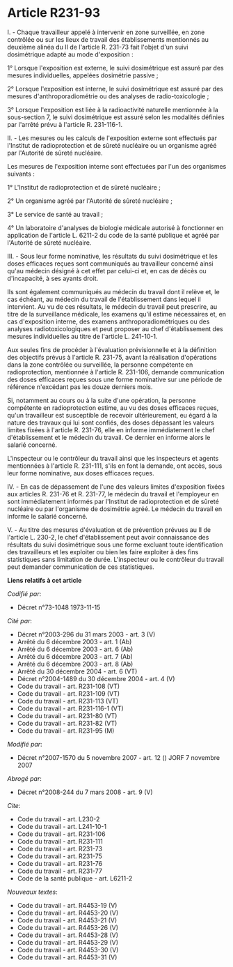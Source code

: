 # Article R231-93

I. - Chaque travailleur appelé à intervenir en zone surveillée, en zone contrôlée ou sur les lieux de travail des
établissements mentionnés au deuxième alinéa du II de l'article R. 231-73 fait l'objet d'un suivi dosimétrique adapté au mode
d'exposition :

1° Lorsque l'exposition est externe, le suivi dosimétrique est assuré par des mesures individuelles, appelées dosimétrie
passive ;

2° Lorsque l'exposition est interne, le suivi dosimétrique est assuré par des mesures d'anthroporadiométrie ou des analyses
de radio-toxicologie ;

3° Lorsque l'exposition est liée à la radioactivité naturelle mentionnée à la sous-section 7, le suivi dosimétrique est
assuré selon les modalités définies par l'arrêté prévu à l'article R. 231-116-1.

II. - Les mesures ou les calculs de l'exposition externe sont effectués par l'Institut de radioprotection et de sûreté
nucléaire ou un organisme agréé par l'Autorité de sûreté nucléaire.

Les mesures de l'exposition interne sont effectuées par l'un des organismes suivants :

1° L'Institut de radioprotection et de sûreté nucléaire ;

2° Un organisme agréé par l'Autorité de sûreté nucléaire ;

3° Le service de santé au travail ;

4° Un laboratoire d'analyses de biologie médicale autorisé à fonctionner en application de l'article L. 6211-2 du code de la
santé publique et agréé par l'Autorité de sûreté nucléaire.

III. - Sous leur forme nominative, les résultats du suivi dosimétrique et les doses efficaces reçues sont communiqués au
travailleur concerné ainsi qu'au médecin désigné à cet effet par celui-ci et, en cas de décès ou d'incapacité, à ses ayants
droit.

Ils sont également communiqués au médecin du travail dont il relève et, le cas échéant, au médecin du travail de
l'établissement dans lequel il intervient. Au vu de ces résultats, le médecin du travail peut prescrire, au titre de la
surveillance médicale, les examens qu'il estime nécessaires et, en cas d'exposition interne, des examens
anthroporadiométriques ou des analyses radiotoxicologiques et peut proposer au chef d'établissement des mesures individuelles
au titre de l'article L. 241-10-1.

Aux seules fins de procéder à l'évaluation prévisionnelle et à la définition des objectifs prévus à l'article R. 231-75,
avant la réalisation d'opérations dans la zone contrôlée ou surveillée, la personne compétente en radioprotection, mentionnée
à l'article R. 231-106, demande communication des doses efficaces reçues sous une forme nominative sur une période de
référence n'excédant pas les douze derniers mois.

Si, notamment au cours ou à la suite d'une opération, la personne compétente en radioprotection estime, au vu des doses
efficaces reçues, qu'un travailleur est susceptible de recevoir ultérieurement, eu égard à la nature des travaux qui lui sont
confiés, des doses dépassant les valeurs limites fixées à l'article R. 231-76, elle en informe immédiatement le chef
d'établissement et le médecin du travail. Ce dernier en informe alors le salarié concerné.

L'inspecteur ou le contrôleur du travail ainsi que les inspecteurs et agents mentionnées à l'article R. 231-111, s'ils en
font la demande, ont accès, sous leur forme nominative, aux doses efficaces reçues.

IV. - En cas de dépassement de l'une des valeurs limites d'exposition fixées aux articles R. 231-76 et R. 231-77, le médecin
du travail et l'employeur en sont immédiatement informés par l'Institut de radioprotection et de sûreté nucléaire ou par
l'organisme de dosimétrie agréé. Le médecin du travail en informe le salarié concerné.

V. - Au titre des mesures d'évaluation et de prévention prévues au II de l'article L. 230-2, le chef d'établissement peut
avoir connaissance des résultats du suivi dosimétrique sous une forme excluant toute identification des travailleurs et les
exploiter ou bien les faire exploiter à des fins statistiques sans limitation de durée. L'inspecteur ou le contrôleur du
travail peut demander communication de ces statistiques.

**Liens relatifs à cet article**

_Codifié par_:

  - Décret n°73-1048 1973-11-15

_Cité par_:

  - Décret n°2003-296 du 31 mars 2003 - art. 3 (V)
  - Arrêté du 6 décembre 2003 - art. 1 (Ab)
  - Arrêté du 6 décembre 2003 - art. 6 (Ab)
  - Arrêté du 6 décembre 2003 - art. 7 (Ab)
  - Arrêté du 6 décembre 2003 - art. 8 (Ab)
  - Arrêté du 30 décembre 2004 - art. 6 (VT)
  - Décret n°2004-1489 du 30 décembre 2004 - art. 4 (V)
  - Code du travail - art. R231-108 (VT)
  - Code du travail - art. R231-109 (VT)
  - Code du travail - art. R231-113 (VT)
  - Code du travail - art. R231-116-1 (VT)
  - Code du travail - art. R231-80 (VT)
  - Code du travail - art. R231-82 (VT)
  - Code du travail - art. R231-95 (M)

_Modifié par_:

  - Décret n°2007-1570 du 5 novembre 2007 - art. 12 () JORF 7 novembre 2007

_Abrogé par_:

  - Décret n°2008-244 du 7 mars 2008 - art. 9 (V)

_Cite_:

  - Code du travail - art. L230-2
  - Code du travail - art. L241-10-1
  - Code du travail - art. R231-106
  - Code du travail - art. R231-111
  - Code du travail - art. R231-73
  - Code du travail - art. R231-75
  - Code du travail - art. R231-76
  - Code du travail - art. R231-77
  - Code de la santé publique - art. L6211-2

_Nouveaux textes_:

  - Code du travail - art. R4453-19 (V)
  - Code du travail - art. R4453-20 (V)
  - Code du travail - art. R4453-21 (V)
  - Code du travail - art. R4453-26 (V)
  - Code du travail - art. R4453-28 (V)
  - Code du travail - art. R4453-29 (V)
  - Code du travail - art. R4453-30 (V)
  - Code du travail - art. R4453-31 (V)
